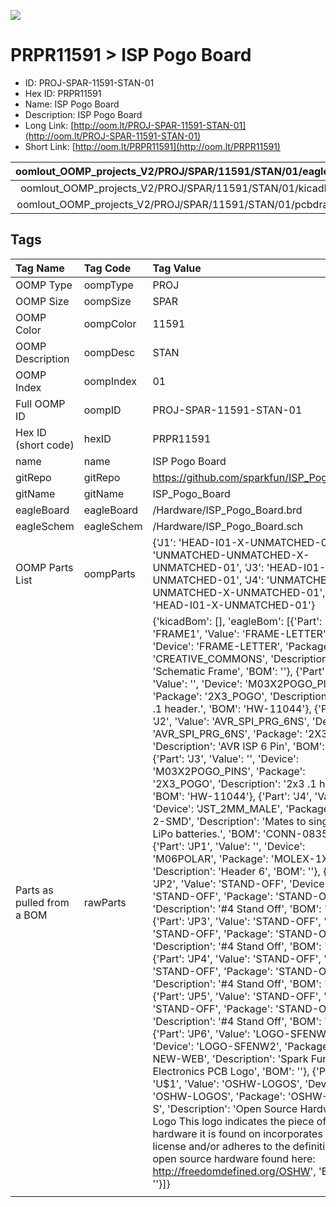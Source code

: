 


  
![][im]
# PRPR11591 > ISP Pogo Board

- ID: PROJ-SPAR-11591-STAN-01
- Hex ID: PRPR11591
- Name: ISP Pogo Board
- Description: ISP Pogo Board
- Long Link: [http://oom.lt/PROJ-SPAR-11591-STAN-01](http://oom.lt/PROJ-SPAR-11591-STAN-01)
- Short Link: [http://oom.lt/PRPR11591](http://oom.lt/PRPR11591)
  

|oomlout_OOMP_projects_V2/PROJ/SPAR/11591/STAN/01/eagleImage.png|oomlout_OOMP_projects_V2/PROJ/SPAR/11591/STAN/01/eagleSchemImage.png|oomlout_OOMP_projects_V2/PROJ/SPAR/11591/STAN/01/kicadPcb3dFront.png|oomlout_OOMP_projects_V2/PROJ/SPAR/11591/STAN/01/kicadPcb3dBack.png|
| :---: | :---: | :---: | :---: |
|oomlout_OOMP_projects_V2/PROJ/SPAR/11591/STAN/01/kicadPcb3d.png|oomlout_OOMP_projects_V2/PROJ/SPAR/11591/STAN/01/bomBack.png|oomlout_OOMP_projects_V2/PROJ/SPAR/11591/STAN/01/bomFront.png|oomlout_OOMP_projects_V2/PROJ/SPAR/11591/STAN/01/pcbdraw.svg|
|oomlout_OOMP_projects_V2/PROJ/SPAR/11591/STAN/01/pcbdrawBack.svg||||

## Tags
  

|Tag Name|Tag Code|Tag Value|
| :--- | :--- | :--- |
|OOMP Type|oompType|PROJ|
|OOMP Size|oompSize|SPAR|
|OOMP Color|oompColor|11591|
|OOMP Description|oompDesc|STAN|
|OOMP Index|oompIndex|01|
|Full OOMP ID|oompID|PROJ-SPAR-11591-STAN-01|
|Hex ID (short code)|hexID|PRPR11591|
|name|name|ISP Pogo Board|
|gitRepo|gitRepo|https://github.com/sparkfun/ISP_Pogo_Board|
|gitName|gitName|ISP_Pogo_Board|
|eagleBoard|eagleBoard|/Hardware/ISP_Pogo_Board.brd|
|eagleSchem|eagleSchem|/Hardware/ISP_Pogo_Board.sch|
|OOMP Parts List|oompParts|{'J1': 'HEAD-I01-X-UNMATCHED-01', 'J2': 'UNMATCHED-UNMATCHED-X-UNMATCHED-01', 'J3': 'HEAD-I01-X-UNMATCHED-01', 'J4': 'UNMATCHED-UNMATCHED-X-UNMATCHED-01', 'JP1': 'HEAD-I01-X-UNMATCHED-01'}|
|Parts as pulled from a BOM|rawParts|{'kicadBom': [], 'eagleBom': [{'Part': 'FRAME1', 'Value': 'FRAME-LETTER', 'Device': 'FRAME-LETTER', 'Package': 'CREATIVE_COMMONS', 'Description': 'Schematic Frame', 'BOM': ''}, {'Part': 'J1', 'Value': '', 'Device': 'M03X2POGO_PINS', 'Package': '2X3_POGO', 'Description': '2x3 .1 header.', 'BOM': 'HW-11044'}, {'Part': 'J2', 'Value': 'AVR_SPI_PRG_6NS', 'Device': 'AVR_SPI_PRG_6NS', 'Package': '2X3-NS', 'Description': 'AVR ISP 6 Pin', 'BOM': ''}, {'Part': 'J3', 'Value': '', 'Device': 'M03X2POGO_PINS', 'Package': '2X3_POGO', 'Description': '2x3 .1 header.', 'BOM': 'HW-11044'}, {'Part': 'J4', 'Value': '', 'Device': 'JST_2MM_MALE', 'Package': 'JST-2-SMD', 'Description': 'Mates to single-cell LiPo batteries.', 'BOM': 'CONN-08352'}, {'Part': 'JP1', 'Value': '', 'Device': 'M06POLAR', 'Package': 'MOLEX-1X6', 'Description': 'Header 6', 'BOM': ''}, {'Part': 'JP2', 'Value': 'STAND-OFF', 'Device': 'STAND-OFF', 'Package': 'STAND-OFF', 'Description': '#4 Stand Off', 'BOM': ''}, {'Part': 'JP3', 'Value': 'STAND-OFF', 'Device': 'STAND-OFF', 'Package': 'STAND-OFF', 'Description': '#4 Stand Off', 'BOM': ''}, {'Part': 'JP4', 'Value': 'STAND-OFF', 'Device': 'STAND-OFF', 'Package': 'STAND-OFF', 'Description': '#4 Stand Off', 'BOM': ''}, {'Part': 'JP5', 'Value': 'STAND-OFF', 'Device': 'STAND-OFF', 'Package': 'STAND-OFF', 'Description': '#4 Stand Off', 'BOM': ''}, {'Part': 'JP6', 'Value': 'LOGO-SFENW2', 'Device': 'LOGO-SFENW2', 'Package': 'SFE-NEW-WEB', 'Description': 'Spark Fun Electronics PCB Logo', 'BOM': ''}, {'Part': 'U$1', 'Value': 'OSHW-LOGOS', 'Device': 'OSHW-LOGOS', 'Package': 'OSHW-LOGO-S', 'Description': 'Open Source Hardware Logo This logo indicates the piece of hardware it is found on incorporates a OSHW license and/or adheres to the definition of open source hardware found here: http://freedomdefined.org/OSHW', 'BOM': ''}]}|
||||



[im]: PROJ/SPAR/11591/STAN/01/kicadPcb3d_450.png
